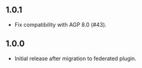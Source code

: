 ## 1.0.1

- Fix compatibility with AGP 8.0 (#43).

## 1.0.0

- Initial release after migration to federated plugin.

